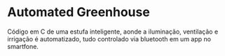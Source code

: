 # Automated Greenhouse

Código em C de uma estufa inteligente, aonde a iluminação, ventilação e irrigação é automatizado, tudo controlado via bluetooth em um app no smartfone.
